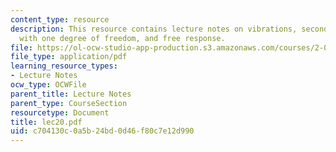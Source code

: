 ```yaml
---
content_type: resource
description: This resource contains lecture notes on vibrations, second order systems
  with one degree of freedom, and free response.
file: https://ol-ocw-studio-app-production.s3.amazonaws.com/courses/2-003j-dynamics-and-control-i-spring-2007/c704130c0a5b24bd0d46f80c7e12d990_lec20.pdf
file_type: application/pdf
learning_resource_types:
- Lecture Notes
ocw_type: OCWFile
parent_title: Lecture Notes
parent_type: CourseSection
resourcetype: Document
title: lec20.pdf
uid: c704130c-0a5b-24bd-0d46-f80c7e12d990
---
```

